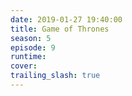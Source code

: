 ```yaml
---
date: 2019-01-27 19:40:00
title: Game of Thrones
season: 5
episode: 9
runtime:
cover:
trailing_slash: true
---
```

